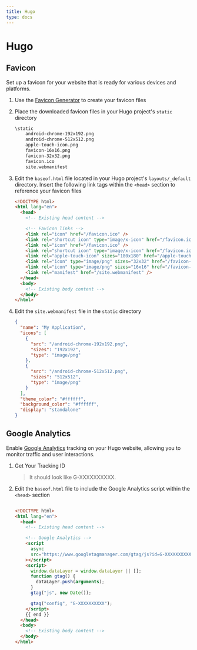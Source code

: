 ```yaml
---
title: Hugo
type: docs
---
```


# Hugo

## Favicon

Set up a favicon for your website that is ready for various devices and platforms.

1. Use the [Favicon Generator](https://favicon.io/favicon-converter/) to create your favicon files
2. Place the downloaded favicon files in your Hugo project's `static` directory

   ```txt
   \static
       android-chrome-192x192.png
       android-chrome-512x512.png
       apple-touch-icon.png
       favicon-16x16.png
       favicon-32x32.png
       favicon.ico
       site.webmanifest
   ```

3. Edit the `baseof.html` file located in your Hugo project's `layouts/_default` directory. Insert the following link tags within the `<head>` section to reference your favicon files

   ```html
   <!DOCTYPE html>
   <html lang="en">
     <head>
       <!-- Existing head content -->

       <!-- Favicon links -->
       <link rel="icon" href="/favicon.ico" />
       <link rel="shortcut icon" type="image/x-icon" href="/favicon.ico" />
       <link rel="icon" href="/favicon.ico" />
       <link rel="shortcut icon" type="image/x-icon" href="/favicon.ico" />
       <link rel="apple-touch-icon" sizes="180x180" href="/apple-touch-icon.png" />
       <link rel="icon" type="image/png" sizes="32x32" href="/favicon-32x32.png" />
       <link rel="icon" type="image/png" sizes="16x16" href="/favicon-16x16.png" />
       <link rel="manifest" href="/site.webmanifest" />
     </head>
     <body>
       <!-- Existing body content -->
     </body>
   </html>
   ```

4. Edit the `site.webmanifest` file in the `static` directory

   ```json
   {
     "name": "My Application",
     "icons": [
       {
         "src": "/android-chrome-192x192.png",
         "sizes": "192x192",
         "type": "image/png"
       },
       {
         "src": "/android-chrome-512x512.png",
         "sizes": "512x512",
         "type": "image/png"
       }
     ],
     "theme_color": "#ffffff",
     "background_color": "#ffffff",
     "display": "standalone"
   }
   ```

## Google Analytics

Enable [Google Analytics](https://analytics.google.com/) tracking on your Hugo website, allowing you to monitor traffic and user interactions.

1. Get Your Tracking ID
   > It should look like G-XXXXXXXXXX.
2. Edit the `baseof.html` file to include the Google Analytics script within the `<head>` section

   ```html
   
   <!DOCTYPE html>
   <html lang="en">
     <head>
       <!-- Existing head content -->

       <!-- Google Analytics -->
       <script
         async
         src="https://www.googletagmanager.com/gtag/js?id=G-XXXXXXXXXX"
       ></script>
       <script>
         window.dataLayer = window.dataLayer || [];
         function gtag() {
           dataLayer.push(arguments);
         }
         gtag("js", new Date());

         gtag("config", "G-XXXXXXXXXX");
       </script>
       {{ end }}
     </head>
     <body>
       <!-- Existing body content -->
     </body>
   </html>
   ```

